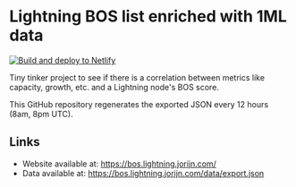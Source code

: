 # Lightning BOS list enriched with 1ML data
[![Build and deploy to Netlify](https://github.com/Jorijn/bos.lightning.jorijn.com/actions/workflows/build-netlify.yml/badge.svg)](https://github.com/Jorijn/bos.lightning.jorijn.com/actions/workflows/build-netlify.yml)

Tiny tinker project to see if there is a correlation between metrics like capacity, growth, etc. and a Lightning node's BOS score.

This GitHub repository regenerates the exported JSON every 12 hours (8am, 8pm UTC).

## Links
* Website available at: https://bos.lightning.jorijn.com/
* Data available at: https://bos.lightning.jorijn.com/data/export.json